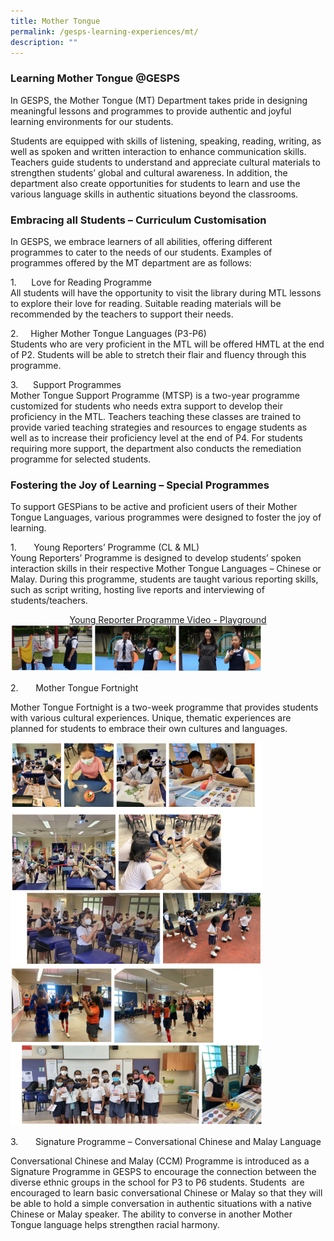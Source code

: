 ```yaml
---
title: Mother Tongue
permalink: /gesps-learning-experiences/mt/
description: ""
---
```

### Learning Mother Tongue @GESPS

In GESPS, the Mother Tongue (MT) Department takes pride in designing meaningful lessons and programmes to provide authentic and joyful learning environments for our students.&nbsp;

Students are equipped with skills of listening, speaking, reading, writing, as well as spoken and written interaction to enhance communication skills. Teachers guide students to understand and appreciate cultural materials to strengthen students’ global and cultural awareness. In addition, the department also create opportunities for students to learn and use the various language skills in authentic situations beyond the classrooms.  
  

### **Embracing all Students – Curriculum Customisation**

In GESPS, we embrace learners of all abilities, offering different programmes to cater to the needs of our students. Examples of programmes offered by the MT department are as follows:

1.&nbsp;&nbsp;&nbsp;&nbsp;&nbsp;&nbsp;Love for Reading Programme  <br>
All students will have the opportunity to visit the library during MTL lessons to explore their love for reading. Suitable reading materials will be recommended by the teachers to support their needs.

2.&nbsp;&nbsp;&nbsp;&nbsp;&nbsp;Higher Mother Tongue Languages (P3-P6) <br>
Students who are very proficient in the MTL will be offered HMTL at the end of P2. Students will be able to stretch their flair and fluency through this programme.

3.&nbsp;&nbsp;&nbsp;&nbsp;&nbsp;&nbsp;Support Programmes <br>
 Mother Tongue Support Programme (MTSP) is a two-year programme customized for students who needs extra support to develop their proficiency in the MTL. Teachers teaching these classes are trained to provide varied teaching strategies and resources to engage students as well as to increase their proficiency level at the end of P4. For students requiring more support, the department also conducts the remediation programme for selected students.&nbsp;


### **Fostering the Joy of Learning – Special Programmes**

To support GESPians to be active and proficient users of their Mother Tongue Languages, various programmes were designed to foster the joy of learning.&nbsp;&nbsp;

1.&nbsp;&nbsp;&nbsp;&nbsp;&nbsp;&nbsp;&nbsp;Young Reporters’ Programme (CL &amp; ML) <br>
Young Reporters’ Programme is designed to develop students’ spoken interaction skills in their respective Mother Tongue Languages – Chinese or Malay. During this programme,&nbsp;students are taught various reporting skills, such as script writing, hosting live reports and interviewing of students/teachers.&nbsp;

<center><a href="https://go.gov.sg/gesps-yrp-playground">Young Reporter Programme Video - Playground</a></center>

<img src="/images/MT1.png" style="width:80%">

2.&nbsp;&nbsp;&nbsp;&nbsp;&nbsp;&nbsp;&nbsp;Mother Tongue Fortnight&nbsp;&nbsp;

Mother Tongue Fortnight is a two-week programme that provides students with various cultural experiences. Unique, thematic experiences are planned for students to embrace their own cultures and languages.

<img src="/images/MT2.png" style="width:80%">
<img src="/images/MT3.png" style="width:80%">
		 
		 
3.&nbsp;&nbsp;&nbsp;&nbsp;&nbsp;&nbsp;&nbsp;Signature Programme – Conversational Chinese and Malay Language

  
Conversational Chinese and Malay (CCM) Programme is introduced as a Signature Programme in GESPS to encourage the connection between the diverse ethnic groups in the school for P3 to P6 students. Students&nbsp; are encouraged to learn basic conversational Chinese or Malay so that they will be able to hold a simple conversation in authentic situations with a native Chinese or Malay speaker. The ability to converse in another Mother Tongue language helps strengthen racial harmony.